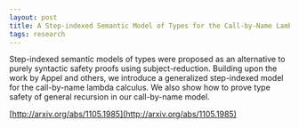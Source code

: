 ```yaml
---
layout: post
title: A Step-indexed Semantic Model of Types for the Call-by-Name Lambda Calculus
tags: research
---
```


Step-indexed semantic models of types were proposed as an alternative to purely syntactic safety proofs using subject-reduction. Building upon the work by Appel and others, we introduce a generalized step-indexed model for the call-by-name lambda calculus. We also show how to prove type safety of general recursion in our call-by-name model.

[http://arxiv.org/abs/1105.1985](http://arxiv.org/abs/1105.1985)
